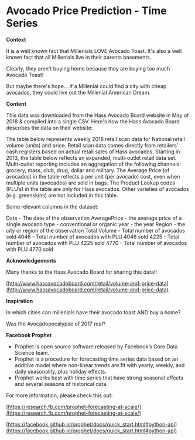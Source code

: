 # **Avocado Price Prediction - Time Series**

**Context**

It is a well known fact that Millenials LOVE Avocado Toast. It's also a well known fact that all Millenials live in their parents basements.

Clearly, they aren't buying home because they are buying too much Avocado Toast!

But maybe there's hope… if a Millenial could find a city with cheap avocados, they could live out the Millenial American Dream.

**Content**

This data was downloaded from the Hass Avocado Board website in May of 2018 & compiled into a single CSV. Here's how the Hass Avocado Board describes the data on their website:

The table below represents weekly 2018 retail scan data for National retail volume (units) and price. Retail scan data comes directly from retailers’ cash registers based on actual retail sales of Hass avocados. Starting in 2013, the table below reflects an expanded, multi-outlet retail data set. Multi-outlet reporting includes an aggregation of the following channels: grocery, mass, club, drug, dollar and military. The Average Price (of avocados) in the table reflects a per unit (per avocado) cost, even when multiple units (avocados) are sold in bags. The Product Lookup codes (PLU’s) in the table are only for Hass avocados. Other varieties of avocados (e.g. greenskins) are not included in this table.

Some relevant columns in the dataset:

Date - The date of the observation
AveragePrice - the average price of a single avocado
type - conventional or organic
year - the year
Region - the city or region of the observation
Total Volume - Total number of avocados sold
4046 - Total number of avocados with PLU 4046 sold
4225 - Total number of avocados with PLU 4225 sold
4770 - Total number of avocados with PLU 4770 sold

**Acknowledgements**

Many thanks to the Hass Avocado Board for sharing this data!!

[http://www.hassavocadoboard.com/retail/volume-and-price-data](http://www.hassavocadoboard.com/retail/volume-and-price-data)

**Inspiration**

In which cities can millenials have their avocado toast AND buy a home?

Was the Avocadopocalypse of 2017 real?

**Facebook Prophet**

- Prophet is open source software released by Facebook’s Core Data Science team.
- Prophet is a procedure for forecasting time series data based on an additive model where non-linear trends are fit with yearly, weekly, and daily seasonality, plus holiday effects.
- Prophet works best with time series that have strong seasonal effects and several seasons of historical data.

For more information, please check this out:

 [https://research.fb.com/prophet-forecasting-at-scale/](https://research.fb.com/prophet-forecasting-at-scale/)
 
 [https://facebook.github.io/prophet/docs/quick_start.html#python-api](https://facebook.github.io/prophet/docs/quick_start.html#python-api)
